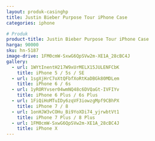 ```yaml
---
layout: produk-casinghp
title: Justin Bieber Purpose Tour iPhone Case
categories: iphone

# Produk
product-title: Justin Bieber Purpose Tour iPhone Case
harga: 90000
sku: hn-5187
image-drive: 1FM0cmW-SxwG6QpSVw2m-XE1A_28cBC4J
gallery:
  - url: 1WYtInentH217W9xUrMELX15JULENFCbK
    title: iPhone 5 / 5s / SE
  - url: 1sgXjHrC7oXtQFbfXoRtKaDBGk80MDLem
    title: iPhone 6 / 6s
  - url: 1yRORYvser04wmNQ48c6DVQaGt-IVFIYv
    title: iPhone 6 Plus / 6s Plus
  - url: 1FiQiHoMTuIDy6zqVF3iowzgMpf9CBhPX
    title: iPhone 7 / 8
  - url: 1onHJW3vCOHu_Bi9YoXDi74_yjrwbtVt1
    title: iPhone 7 Plus / 8 Plus
  - url: 1FM0cmW-SxwG6QpSVw2m-XE1A_28cBC4J
    title: iPhone X
---
```

